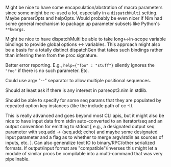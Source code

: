   Might be nice to have some encapsulation/abstration of macro parameters since
  some might be re-used a lot, especially in a ``dispatchMulti`` setting.  Maybe
  parserOpts and helpOpts.  Would probably be even nicer if Nim had some general
  mechanism to package up parameter subsets like Python's ``**kwargs``.

  Might be nice to have dispatchMulti be able to take long<->in-scope variable
  bindings to provide global options <-> variables.  This approach might also
  be a basis for a totally distinct dispatchGen that takes such bindings rather
  than inferring them from the proc signature.

  Better error reporting. E.g., ``help={"foo" : "stuff"}`` silently ignores the
  ``"foo"`` if there is no such parameter.  Etc.

  Could use argv "--" separator to allow multiple positional sequences.

  Should at least ask if there is any interest in parseopt3.nim in stdlib.

  Should be able to specify for some seq params that they are populated by
  repeated option key instances (like the include path of cc -I).

  This is really advanced and goes beyond most CLI apis, but it might also be
  nice to have input data from stdin auto-converted to an iterator/seq and an
  output convention for emitting to stdout [ e.g., a designated output seq
  parameter with seq.add -> (seq.add; echo) and maybe some designated input
  parameter and a flag as to whether to merge argv/stdin as sources of inputs,
  etc. ].  Can also generalize text IO to binary/RPC/other serialized formats.
  If output/input format are "compatible"/inverses this might let a module of
  similar procs be compilable into a multi-command that was very pipelinable.
